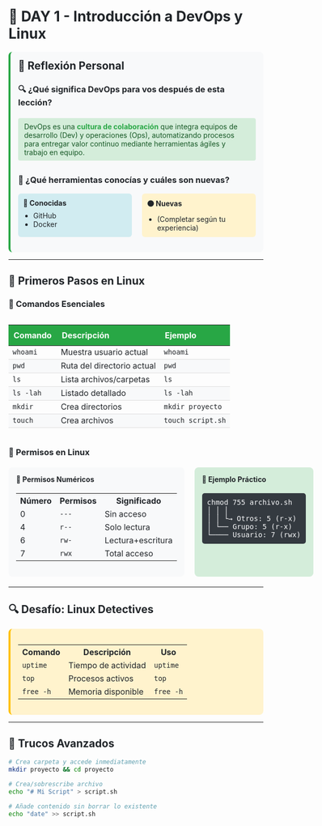 <h1 style="color: #212529;">🚀 DAY 1 - Introducción a DevOps y Linux</h1>

<div style="background: #f8f9fa; padding: 15px; border-radius: 8px; border-left: 4px solid #28a745;">
<h2 style="color: #212529; margin-top: 0;">🧠 Reflexión Personal</h2>

### <span style="color: #212529;">🔍 ¿Qué significa DevOps para vos después de esta lección?</span>
<span style="display: inline-block; background: #d4edda; padding: 8px 12px; border-radius: 4px; margin: 5px 0; color: #155724;">
DevOps es una <strong style="color: #28a745;">cultura de colaboración</strong> que integra equipos de desarrollo (Dev) y operaciones (Ops), automatizando procesos para entregar valor continuo mediante herramientas ágiles y trabajo en equipo.
</span>

### <span style="color: #212529;">🧰 ¿Qué herramientas conocías y cuáles son nuevas?</span>
<div style="display: flex; gap: 20px; margin: 15px 0;">
<div style="flex: 1; background: #d1ecf1; padding: 10px; border-radius: 6px;">
<h4 style="color: #212529; margin: 0 0 8px 0;">🔵 Conocidas</h4>
<ul style="margin: 0; padding-left: 20px; color: #212529;">
<li>GitHub</li>
<li>Docker</li>
</ul>
</div>

<div style="flex: 1; background: #fff3cd; padding: 10px; border-radius: 6px;">
<h4 style="color: #212529; margin: 0 0 8px 0;">🟠 Nuevas</h4>
<ul style="margin: 0; padding-left: 20px; color: #212529;">
<li>(Completar según tu experiencia)</li>
</ul>
</div>
</div>
</div>

---

## <span style="color: #212529;">🐧 Primeros Pasos en Linux</span>

### <span style="color: #212529;">📌 Comandos Esenciales</span>
<div style="overflow-x: auto;">
<table style="width: 100%; border-collapse: collapse; margin: 15px 0;">
<thead style="background: #28a745; color: white;">
<tr>
<th style="padding: 10px; text-align: left;">Comando</th>
<th style="padding: 10px; text-align: left;">Descripción</th>
<th style="padding: 10px; text-align: left;">Ejemplo</th>
</tr>
</thead>
<tbody>
<tr style="border-bottom: 1px solid #ddd;">
<td style="color: #212529;"><code>whoami</code></td>
<td style="color: #212529;">Muestra usuario actual</td>
<td style="color: #212529;"><code>whoami</code></td>
</tr>
<tr style="border-bottom: 1px solid #ddd; background: #f8f9fa;">
<td style="color: #212529;"><code>pwd</code></td>
<td style="color: #212529;">Ruta del directorio actual</td>
<td style="color: #212529;"><code>pwd</code></td>
</tr>
<tr style="border-bottom: 1px solid #ddd;">
<td style="color: #212529;"><code>ls</code></td>
<td style="color: #212529;">Lista archivos/carpetas</td>
<td style="color: #212529;"><code>ls</code></td>
</tr>
<tr style="border-bottom: 1px solid #ddd; background: #f8f9fa;">
<td style="color: #212529;"><code>ls -lah</code></td>
<td style="color: #212529;">Listado detallado</td>
<td style="color: #212529;"><code>ls -lah</code></td>
</tr>
<tr style="border-bottom: 1px solid #ddd;">
<td style="color: #212529;"><code>mkdir</code></td>
<td style="color: #212529;">Crea directorios</td>
<td style="color: #212529;"><code>mkdir proyecto</code></td>
</tr>
<tr style="border-bottom: 1px solid #ddd; background: #f8f9fa;">
<td style="color: #212529;"><code>touch</code></td>
<td style="color: #212529;">Crea archivos</td>
<td style="color: #212529;"><code>touch script.sh</code></td>
</tr>
</tbody>
</table>
</div>

### <span style="color: #212529;">🔐 Permisos en Linux</span>
<div style="display: flex; gap: 20px; margin: 20px 0;">
<div style="flex: 1; background: #f8f9fa; padding: 15px; border-radius: 8px;">
<h4 style="margin-top: 0; color: #212529;">🔢 Permisos Numéricos</h4>
<table style="width: 100%;">
<tr><th style="color: #212529;">Número</th><th style="color: #212529;">Permisos</th><th style="color: #212529;">Significado</th></tr>
<tr><td style="color: #212529;">0</td><td style="color: #212529;"><code>---</code></td><td style="color: #212529;">Sin acceso</td></tr>
<tr><td style="color: #212529;">4</td><td style="color: #212529;"><code>r--</code></td><td style="color: #212529;">Solo lectura</td></tr>
<tr><td style="color: #212529;">6</td><td style="color: #212529;"><code>rw-</code></td><td style="color: #212529;">Lectura+escritura</td></tr>
<tr><td style="color: #212529;">7</td><td style="color: #212529;"><code>rwx</code></td><td style="color: #212529;">Total acceso</td></tr>
</table>
</div>

<div style="flex: 1; background: #d4edda; padding: 15px; border-radius: 8px;">
<h4 style="margin-top: 0; color: #212529;">📝 Ejemplo Práctico</h4>
<pre style="background: #343a40; color: #f8f9fa; padding: 10px; border-radius: 5px;">
chmod 755 archivo.sh
│ │ │
│ │ └→ Otros: 5 (r-x)
│ └── Grupo: 5 (r-x)
└──── Usuario: 7 (rwx)
</pre>
</div>
</div>

---

## <span style="color: #212529;">🔍 Desafío: Linux Detectives</span>
<div style="background: #fff3cd; padding: 15px; border-radius: 8px; border-left: 4px solid #ffc107;">
<table style="width: 100%;">
<tr><th style="color: #212529;">Comando</th><th style="color: #212529;">Descripción</th><th style="color: #212529;">Uso</th></tr>
<tr><td style="color: #212529;"><code>uptime</code></td><td style="color: #212529;">Tiempo de actividad</td><td style="color: #212529;"><code>uptime</code></td></tr>
<tr><td style="color: #212529;"><code>top</code></td><td style="color: #212529;">Procesos activos</td><td style="color: #212529;"><code>top</code></td></tr>
<tr><td style="color: #212529;"><code>free -h</code></td><td style="color: #212529;">Memoria disponible</td><td style="color: #212529;"><code>free -h</code></td></tr>
</table>
</div>

---

## <span style="color: #212529;">💎 Trucos Avanzados</span>
```bash
# Crea carpeta y accede inmediatamente
mkdir proyecto && cd proyecto

# Crea/sobrescribe archivo
echo "# Mi Script" > script.sh

# Añade contenido sin borrar lo existente
echo "date" >> script.sh
